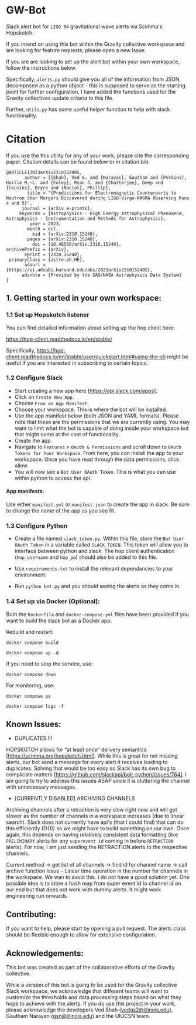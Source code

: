 # GW-Bot

Slack alert bot for `LIGO 04` gravitational wave alerts via Scimma's Hopskotch. 

If you intend on using this bot within the Gravity collective workspace and are looking for feature requests, please open a new issue. 

If you are are looking to set up the alert bot within your own workspace, follow the instructions below. 

Specifically, `alerts.py` should give you all of the information from JSON, decomposed as a python object - this is supposed to serve as the starting point for further configuration. I have added the functions used for the Gravity collectives update criteria to this file.

Further, `utils.py` has some useful helper function to help with slack functionality.

# Citation

If you use the this utility for any of your work, please cite the corresponding paper. Citation details can be found below or in citation.bib

```
@ARTICLE{2023arXiv231015240S,
       author = {{Shah}, Ved G. and {Narayan}, Gautham and {Perkins}, Haille M.~L. and {Foley}, Ryan J. and {Chatterjee}, Deep and {Cousins}, Bryce and {Macias}, Phillip},
        title = "{Predictions for Electromagnetic Counterparts to Neutron Star Mergers Discovered during LIGO-Virgo-KAGRA Observing Runs 4 and 5}",
      journal = {arXiv e-prints},
     keywords = {Astrophysics - High Energy Astrophysical Phenomena, Astrophysics - Instrumentation and Methods for Astrophysics},
         year = 2023,
        month = oct,
          eid = {arXiv:2310.15240},
        pages = {arXiv:2310.15240},
          doi = {10.48550/arXiv.2310.15240},
archivePrefix = {arXiv},
       eprint = {2310.15240},
 primaryClass = {astro-ph.HE},
       adsurl = {https://ui.adsabs.harvard.edu/abs/2023arXiv231015240S},
      adsnote = {Provided by the SAO/NASA Astrophysics Data System}
}
```

## 1. Getting started in your own workspace:

### 1.1 Set up Hopskotch listener

You can find detailed information about setting up the hop client here:

https://hop-client.readthedocs.io/en/stable/

Specifically, https://hop-client.readthedocs.io/en/stable/user/quickstart.html#using-the-cli might be useful if you are interested in subscribing to certain topics. 


### 1.2 Configure Slack

* Start creating a new app here [https://api.slack.com/apps].
* Click on `Create New App`.
* Choose `From an App Manifest`.
* Choose your workspace. This is where the bot will be installed.
* Use the app manifest below (both JSON and YAML formats). Please note that these are the permissions that we are currently using. You may want to limit what the bot is capable of doing inside your workspace but that might come at the cost of functionality.
* Create the app.
* Navigate to `Features` > `OAuth & Permissions` and scroll down to `OAuth Tokens for Your Workspace`. From here, you can install the app to your workspace. Once you have read through the data permissions, click allow.
* You will now see a `Bot User OAuth Token`. This is what you can use within python to access the api. 

#### App manifests:

Use either `manifest.yml` or `manifest.json` to create the app in slack. Be sure to change the name of the app as you see fit. 


### 1.3 Configure Python 

* Create a file named `slack_token.py`. Within this file, store the `Bot User OAuth Token` in a variable called `SLACK_TOKEN`. This token will allow you to interface between python and slack. The hop client authentication (`hop_username` and `hop_pw`) should also be added to this file. 

* Use `requirements.txt` to install the relevant dependancies to your environment.
* Run `python bot.py` and you should seeing the alerts as they come in.

### 1.4 Set up via Docker (Optional):

Both the `Dockerfile` and `docker-compose.yml` files have been provided if you want to build the slack bot as a Docker app.

Rebuild and restart:

`docker compose build`

`docker compose up -d`

If you need to stop the service, use:

`docker compose down`

For monitoring, use:

`docker compose ps`

`docker compose logs -f`

## Known Issues:

* DUPLICATES !!!

HOPSKOTCH allows for “at least once” delivery semantics [https://scimma.org/hopskotch.html]. While this is great for not missing alerts, our bot send a message for every alert it receives leading to duplicates. Solving that would be too easy so Slack has its own bug to complicate matters [https://github.com/slackapi/bolt-python/issues/764]. I am going to try to address this issues ASAP since it is cluttering the channel with unnecessary messages.

* [CURRENTLY DISABLED] ARCHIVING CHANNELS

Archiving channels after a retraction is very slow right now and will get slower as the number of channels in a workspace increases (due to linear search). Slack does not currently have api's (that I could find) that can do this efficiently (O(1)) so we might have to build something on our own. Once again, this depends on having relatively consistent data formatting (like `PRELIMINARY` alerts for any `superevent id` coming in before `RETRACTION` alerts). 
For now, I am just sending the RETRACTION alerts to the respective channels.

Current method -> get list of all channels -> find id for channel name -> call archive function
Issue - Linear time operation in the number for channels in the workspace. We wan to avoid this. I do not have a good solution yet. One possible idea is to store a hash map from super event id to channel id on our end but that does not work with dummy alerts. It might work engineering run onwards. 


## Contributing:

If you want to help, please start by opening a pull request. The alerts class should be flexible enough to allow for extensive configuration. 

## Acknowledgements:

This bot was created as part of the collaborative efforts of the Gravity collective. 

While a version of this bot is going to be used for the Gravity collective Slack workspace, we acknowledge that different teams will want to customize the thresholds and data processing steps based on what they hope to achieve with the alerts. If you do use this project in your work, please acknowledge the developers Ved Shah (vedgs2@illinois.edu), Gautham Narayan (gsn@illinois.edu) and the UIUCSN team.
